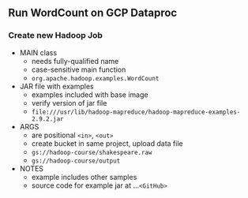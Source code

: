## Run WordCount on GCP Dataproc

### Create new Hadoop Job

 - MAIN class
    - needs fully-qualified name
    - case-sensitive main function
    - `org.apache.hadoop.examples.WordCount`  
 - JAR file with examples
    - examples included with base image
    - verify version of jar file
    - `file:///usr/lib/hadoop-mapreduce/hadoop-mapreduce-examples-2.9.2.jar ` 
 - ARGS 
    - are positional `<in>`, `<out>`
    - create bucket in same project, upload data file
    - `gs://hadoop-course/shakespeare.raw`
    - `gs://hadoop-course/output`
 - NOTES
    - example includes other samples
    - source code for example jar at ...`<GitHub>`